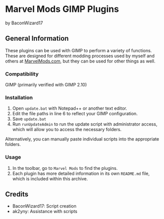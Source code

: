 # Marvel Mods GIMP Plugins
by BaconWizard17
## General Information
These plugins can be used with GIMP to perform a variety of functions. These are designed for different modding processes used by myself and others at [MarvelMods.com](https://marvelmods.com/forum/index.php), but they can be used for other things as well.

### Compatibility
GIMP (primarily verified with GIMP 2.10)

### Installation
 1. Open `update.bat` with Notepad++ or another text editor.
 2. Edit the file paths in line 6 to reflect your GIMP configuration.
 3. Save `update.bat`
 4. Run `runUpdateAdmin` to run the update script with administrator access, which will allow you to access the necessary folders.

Alternatively, you can manually paste individual scripts into the appropriate folders.

### Usage
1. In the toolbar, go to `Marvel Mods` to find the plugins. 
2. Each plugin has more detailed information in its own `README.md` file, which is included within this archive.

## Credits
- BaconWizard17: Script creation
- ak2yny: Assistance with scripts